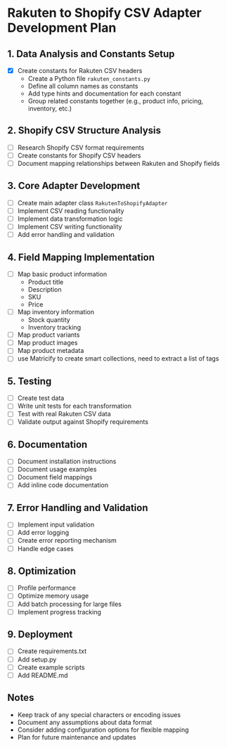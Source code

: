 # Rakuten to Shopify CSV Adapter Development Plan

## 1. Data Analysis and Constants Setup
- [x] Create constants for Rakuten CSV headers
  - Create a Python file `rakuten_constants.py`
  - Define all column names as constants
  - Add type hints and documentation for each constant
  - Group related constants together (e.g., product info, pricing, inventory, etc.)

## 2. Shopify CSV Structure Analysis
- [ ] Research Shopify CSV format requirements
- [ ] Create constants for Shopify CSV headers
- [ ] Document mapping relationships between Rakuten and Shopify fields

## 3. Core Adapter Development
- [ ] Create main adapter class `RakutenToShopifyAdapter`
- [ ] Implement CSV reading functionality
- [ ] Implement data transformation logic
- [ ] Implement CSV writing functionality
- [ ] Add error handling and validation

## 4. Field Mapping Implementation
- [ ] Map basic product information
  - Product title
  - Description
  - SKU
  - Price
- [ ] Map inventory information
  - Stock quantity
  - Inventory tracking
- [ ] Map product variants
- [ ] Map product images
- [ ] Map product metadata
- [ ] use Matricify to create smart collections, need to extract a list of tags 

## 5. Testing
- [ ] Create test data
- [ ] Write unit tests for each transformation
- [ ] Test with real Rakuten CSV data
- [ ] Validate output against Shopify requirements

## 6. Documentation
- [ ] Document installation instructions
- [ ] Document usage examples
- [ ] Document field mappings
- [ ] Add inline code documentation

## 7. Error Handling and Validation
- [ ] Implement input validation
- [ ] Add error logging
- [ ] Create error reporting mechanism
- [ ] Handle edge cases

## 8. Optimization
- [ ] Profile performance
- [ ] Optimize memory usage
- [ ] Add batch processing for large files
- [ ] Implement progress tracking

## 9. Deployment
- [ ] Create requirements.txt
- [ ] Add setup.py
- [ ] Create example scripts
- [ ] Add README.md

## Notes
- Keep track of any special characters or encoding issues
- Document any assumptions about data format
- Consider adding configuration options for flexible mapping
- Plan for future maintenance and updates 